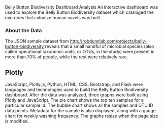 Belly Button Biodiversity Dashboard Analysis
An interactive dashboard was used to explore the Belly Button Biodiversity dataset which cataloged the microbes that colonize human navels was built. 

### About the Data
The JSON sample dataset from http://robdunnlab.com/projects/belly-button-biodiversity reveals that a small handful of microbial species (also called operational taxonomic units, or OTUs, in the study) were present in more than 70% of people, while the rest were relatively rare.

## Plotly
JavaScript, Plotly.js, Python, HTML, CSS, Bootstrap, and Flask were languages and technologies used to build the Belly Button Biodiversity dashboard. After the data was analyzed, three graphs were built using Plotly and JavaScript. The pie chart shows the top ten samples for a particular sample id. The bubble chart shows all the samples and OTU ID data points. Metadata for the sample is also displayed, along with a gauge chart for weekly washing frequency. The graphs resize when the page size is modified.
